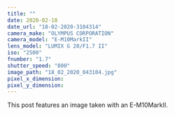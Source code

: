 ```yaml
---
title: ""
date: 2020-02-18
date_url: "18-02-2020-3104314"
camera_make: "OLYMPUS CORPORATION"
camera_model: "E-M10MarkII"
lens_model: "LUMIX G 20/F1.7 II"
iso: "2500"
fnumber: "1.7"
shutter_speed: "800"
image_path: "18_02_2020_043104.jpg"
pixel_x_dimension: 
pixel_y_dimension: 
---
```


This post features an image taken with an E-M10MarkII.